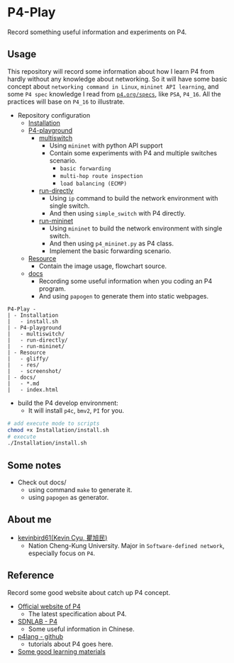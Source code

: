# P4-Play
Record something useful information and experiments on P4. 

## Usage

This repository will record some information about how I learn P4 from hardly without any knowledge about networking. 
So it will have some basic concept about `networking command in Linux`, `mininet API learning`, and some `P4 spec` knowledge I read from [`p4.org/specs`](https://p4.org/specs/), like `PSA`, `P4_16`. All the practices will base on `P4_16` to illustrate.

* Repository configuration
    * [Installation](Installation/)
    * [P4-playground](P4-playground/)
        * [multiswitch](P4-playground/multiswitch)
            * Using `mininet` with python API support
            * Contain some experiments with P4 and multiple switches scenario.
                * `basic forwarding`
                * `multi-hop route inspection`
                * `load balancing (ECMP)`
        * [run-directly](P4-playground/run-directly)
            * Using `ip` command to build the network environment with single switch.
            * And then using `simple_switch` with P4 directly.
        * [run-mininet](P4-playground/run-mininet)
            * Using `mininet` to build the network environment with single switch.
            * And then using `p4_mininet.py` as P4 class.
            * Implement the basic forwarding scenario.
    * [Resource](Resource/)
        * Contain the image usage, flowchart source.
    * [docs](docs/)
        * Recording some useful information when you coding an P4 program.
        * And using `papogen` to generate them into static webpages.
```
P4-Play -
| - Installation
|   - install.sh
| - P4-playground
|   - multiswitch/
|   - run-directly/
|   - run-mininet/
| - Resource
|   - gliffy/
|   - res/
|   - screenshot/
| - docs/
|   - *.md
|   - index.html
```

* build the P4 develop environment:
    * It will install `p4c`, `bmv2`, `PI` for you.
```bash
# add execute mode to scripts
chmod +x Installation/install.sh
# execute
./Installation/install.sh
```

## Some notes 

* Check out docs/
    * using command `make` to generate it.
    * using `papogen` as generator.

## About me

* [kevinbird61(Kevin Cyu, 瞿旭民)](https://github.com/kevinbird61)
    * Nation Cheng-Kung University. Major in `Software-defined network`, especially focus on `P4`.

## Reference

Record some good website about catch up P4 concept.

* [Official website of P4](https://p4.org/specs/)
    * The latest specification about P4.
* [SDNLAB - P4](https://www.sdnlab.com/tag/p4/)
    * Some useful information in Chinese.
* [p4lang - github](https://github.com/p4lang)
    * tutorials about P4 goes here.
* [Some good learning materials](LEARNING_MATERIALS.md)